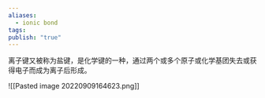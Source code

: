 ```yaml
---
aliases:
  - ionic bond
tags: 
publish: "true"
---
```


离子键又被称为盐键，是化学键的一种，通过两个或多个原子或化学基团失去或获得电子而成为离子后形成。

![[Pasted image 20220909164623.png]]
